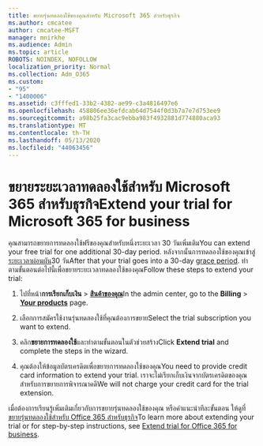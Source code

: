 ```yaml
---
title: ขยายรุ่นทดลองใช้ของคุณสําหรับ Microsoft 365 สําหรับธุรกิจ
ms.author: cmcatee
author: cmcatee-MSFT
manager: mnirkhe
ms.audience: Admin
ms.topic: article
ROBOTS: NOINDEX, NOFOLLOW
localization_priority: Normal
ms.collection: Adm_O365
ms.custom:
- "95"
- "1400006"
ms.assetid: c3fffed1-33b2-4382-ae99-c3a4816497e6
ms.openlocfilehash: 458806ee36efdcab64d7544f0d3b7a7e7d753ee9
ms.sourcegitcommit: a98b25fa3cac9ebba983f4932881d774880aca93
ms.translationtype: MT
ms.contentlocale: th-TH
ms.lasthandoff: 05/13/2020
ms.locfileid: "44063456"
---
```

# <a name="extend-your-trial-for-microsoft-365-for-business"></a><span data-ttu-id="e3fc5-102">ขยายระยะเวลาทดลองใช้สําหรับ Microsoft 365 สําหรับธุรกิจ</span><span class="sxs-lookup"><span data-stu-id="e3fc5-102">Extend your trial for Microsoft 365 for business</span></span>

<span data-ttu-id="e3fc5-103">คุณสามารถขยายการทดลองใช้ฟรีของคุณสําหรับหนึ่งระยะเวลา 30 วันเพิ่มเติม</span><span class="sxs-lookup"><span data-stu-id="e3fc5-103">You can extend your free trial for one additional 30-day period.</span></span> <span data-ttu-id="e3fc5-104">หลังจากนั้นการทดลองใช้ของคุณเข้าสู่[ระยะเวลาผ่อนผัน](https://docs.microsoft.com/alchemyinsights/grace-period-for-microsoft-365-free-trial)30 วัน</span><span class="sxs-lookup"><span data-stu-id="e3fc5-104">After that your trial goes into a 30-day [grace period](https://docs.microsoft.com/alchemyinsights/grace-period-for-microsoft-365-free-trial).</span></span> <span data-ttu-id="e3fc5-105">ทําตามขั้นตอนต่อไปนี้เพื่อขยายระยะเวลาทดลองใช้ของคุณ</span><span class="sxs-lookup"><span data-stu-id="e3fc5-105">Follow these steps to extend your trial:</span></span>
  
1. <span data-ttu-id="e3fc5-106">ไปที่หน้า**การเรียกเก็บเงิน** \> **[สินค้าของคุณ](https://go.microsoft.com/fwlink/p/?linkid=842054)**</span><span class="sxs-lookup"><span data-stu-id="e3fc5-106">In the admin center, go to the **Billing** \> **[Your products](https://go.microsoft.com/fwlink/p/?linkid=842054)** page.</span></span>

2. <span data-ttu-id="e3fc5-107">เลือกการสมัครใช้งานรุ่นทดลองใช้ที่คุณต้องการขยาย</span><span class="sxs-lookup"><span data-stu-id="e3fc5-107">Select the trial subscription you want to extend.</span></span>

3. <span data-ttu-id="e3fc5-108">คลิก**ขยายการทดลองใช้**และทําตามขั้นตอนในตัวช่วยสร้าง</span><span class="sxs-lookup"><span data-stu-id="e3fc5-108">Click **Extend trial** and complete the steps in the wizard.</span></span>

4. <span data-ttu-id="e3fc5-109">คุณต้องให้ข้อมูลบัตรเครดิตเพื่อขยายการทดลองใช้ของคุณ</span><span class="sxs-lookup"><span data-stu-id="e3fc5-109">You need to provide credit card information to extend your trial.</span></span> <span data-ttu-id="e3fc5-110">เราจะไม่เรียกเก็บเงินจากบัตรเครดิตของคุณสําหรับการขยายการพิจารณาคดี</span><span class="sxs-lookup"><span data-stu-id="e3fc5-110">We will not charge your credit card for the trial extension.</span></span>

<span data-ttu-id="e3fc5-111">เมื่อต้องการเรียนรู้เพิ่มเติมเกี่ยวกับการขยายรุ่นทดลองใช้ของคุณ หรือคําแนะนําทีละขั้นตอน ให้ดูที่[ขยายรุ่นทดลองใช้สําหรับ Office 365 สําหรับธุรกิจ](https://docs.microsoft.com/microsoft-365/commerce/extend-your-trial)</span><span class="sxs-lookup"><span data-stu-id="e3fc5-111">To learn more about extending your trial or for step-by-step instructions, see [Extend trial for Office 365 for business](https://docs.microsoft.com/microsoft-365/commerce/extend-your-trial).</span></span>
